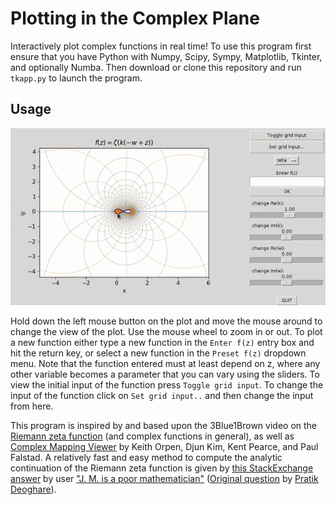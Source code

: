 # Plotting in the Complex Plane

Interactively plot complex functions in real time! To use this program
first ensure that you have Python with Numpy, Scipy, Sympy, Matplotlib, Tkinter, and optionally
Numba. Then download or clone this repository and run `tkapp.py` to launch the program.

## Usage

<img src="https://raw.githubusercontent.com/marl0ny/grids-on-the-complex-plane/master/example.gif" />

Hold down the left mouse button on the plot and move the mouse around to change the view of the plot. 
Use the mouse wheel to zoom in or out. To plot a new function either type a new function in the `Enter f(z)` entry box and hit the return key,
or select a new function in the `Preset f(z)` dropdown menu. Note that the function entered must at least depend on z, where any other variable
becomes a parameter that you can vary using the sliders. To view the initial input of the function
press `Toggle grid input`. To change the input of the function click on `Set grid input..` and then change the input from here.

This program is inspired by and based upon the 3Blue1Brown video on the [Riemann zeta function](https://www.youtube.com/watch?v=sD0NjbwqlYw) (and complex functions in general),
as well as [Complex Mapping Viewer](https://www.falstad.com/complexviewer/) by Keith Orpen, Djun Kim, Kent Pearce, and Paul Falstad.
A relatively fast and easy method to compute the analytic continuation of the Riemann zeta function is given by [this StackExchange answer](https://math.stackexchange.com/a/3274)
by user ["J. M. is a poor mathematician"](https://math.stackexchange.com/users/498/j-m-is-a-poor-mathematician)
([Original question](https://math.stackexchange.com/q/3271) by [Pratik Deoghare](https://math.stackexchange.com/users/705/pratik-deoghare)).
